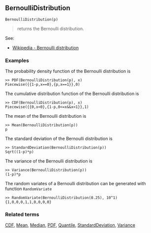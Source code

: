 ## BernoulliDistribution

```
BernoulliDistribution(p)
```

> returns the Bernoulli distribution.

See:  
* [Wikipedia - Bernoulli distribution](https://en.wikipedia.org/wiki/Bernoulli_distribution)

### Examples

The probability density function of the Bernoulli distribution is

```
>> PDF(BernoulliDistribution(p), x)
Piecewise({{1-p,x==0},{p,x==1}},0)
```

The cumulative distribution function of the Bernoulli distribution is

```
>> CDF(BernoulliDistribution(p), x)
Piecewise({{0,x<0},{1-p,0<=x&&x<1}},1)
```


The mean of the Bernoulli distribution is

```
>> Mean(BernoulliDistribution(p))
p
```

The standard deviation of the Bernoulli distribution is

```
>> StandardDeviation(BernoulliDistribution(p))
Sqrt((1-p)*p)
```

The variance of the Bernoulli distribution is

```
>> Variance(BernoulliDistribution(p))
(1-p)*p
```


The random variates of a Bernoulli distribution can be generated with function `RandomVariate`

```
>> RandomVariate(BernoulliDistribution(0.25), 10^1)
{1,0,0,0,1,1,0,0,0,0}
```

### Related terms 
[CDF](CDF.md), [Mean](Mean.md), [Median](Mean.md), [PDF](PDF.md), [Quantile](Quantile.md), [StandardDeviation](StandardDeviation.md), [Variance](Variance.md) 
